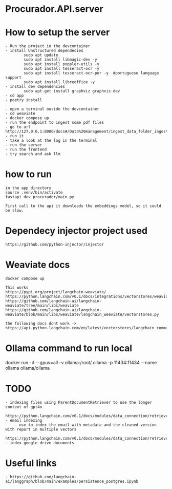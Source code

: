 # Procurador.API.server

# How to setup the server
    - Run the project in the devcontainer
    - install Unstructured dependecies
            sudo apt update
            sudo apt install libmagic-dev -y
            sudo apt install poppler-utils -y
            sudo apt install tesseract-ocr -y
            sudo apt install tesseract-ocr-por -y  #portuguese language support
            sudo apt install libreoffice -y
    - install dev dependencies
            sudo apt-get install graphviz graphviz-dev  
    - cd app
    - poetry install

    - open a terminal ouside the devcontainer
    - cd weaviate
    - docker compose up
    - run the endpoint to ingest some pdf files
    - go to url http://127.0.0.1:8000/docs#/Data%20management/ingest_data_folder_ingest_data_folder__post
    - run it
    - take a look at the log in the terminal
    - run the server
    - run the frontend
    - try search and ask llm


# how to run
    in the app directory
    source .venv/bin/activate
    fastapi dev procurador/main.py

    First call to the api it downloads the embeddings model, so it could be slow.

# Dependecy injector project used
    https://github.com/python-injector/injector
    
# Weaviate docs
    
    docker compose up

    This works
    https://pypi.org/project/langchain-weaviate/
    https://python.langchain.com/v0.1/docs/integrations/vectorstores/weaviate/
    https://github.com/langchain-ai/langchain-weaviate/tree/main/libs/weaviate
    https://github.com/langchain-ai/langchain-weaviate/blob/main/libs/weaviate/langchain_weaviate/vectorstores.py

    the following docs dont work ->   https://api.python.langchain.com/en/latest/vectorstores/langchain_community.vectorstores.weaviate.Weaviate.html 

# Ollama command to run local

docker run -d --gpus=all -v ollama:/root/.ollama -p 11434:11434 --name ollama ollama/ollama


# TODO
    - indexing files using ParentDocumentRetriever to use the longer context of gpt4o
        https://python.langchain.com/v0.1/docs/modules/data_connection/retrievers/parent_document_retriever/
    - email indexing
        - use to index the email with metadata and the cleaned version with report in multiple vectors
            https://python.langchain.com/v0.1/docs/modules/data_connection/retrievers/multi_vector/ 
    - index google drive documents
    
    
# Useful links
    - https://github.com/langchain-ai/langgraph/blob/main/examples/persistence_postgres.ipynb


